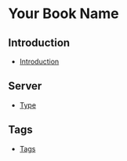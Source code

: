 # Your Book Name

## Introduction
* [Introduction](README.md)


## Server
  - [Type](md/97-Server/1-Type/Readme.md)

## Tags
* [Tags](tags.md)
